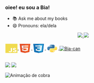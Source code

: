 ### oiee! eu sou a Bia! 

- 📚 Ask me about my books 
- 😄 Pronouns: ela/dela

<div align="center">
  <a href="https://github.com/bia0liveira">
  <img height="180em" src="https://github-readme-stats.vercel.app/api?username=bia0liveira&show_icons=true&theme=dark&include_all_commits=true&count_private=true"/>
  <img height="180em" src="https://github-readme-stats.vercel.app/api/top-langs/?username=bia0liveira&layout=compact&langs_count=5&theme=dracula"/>
</div>


<div style="display: inline_block"><br>
  <img align="center" alt="Bia-Js" height="30" width="40" src="https://raw.githubusercontent.com/devicons/devicon/master/icons/javascript/javascript-plain.svg">
  <img align="center" alt="Bia-HTML" height="30" width="40" src="https://raw.githubusercontent.com/devicons/devicon/master/icons/html5/html5-original.svg">
  <img align="center" alt="Bia-CSS" height="30" width="40" src="https://raw.githubusercontent.com/devicons/devicon/master/icons/css3/css3-original.svg">
  <img align="center" alt="Bia-Python" height="30" width="40" src="https://raw.githubusercontent.com/devicons/devicon/master/icons/python/python-original.svg">
  <img align="center" alt="Bia-can" height="30" width="40"src="https://cdn.jsdelivr.net/gh/devicons/devicon/icons/canva/canva-original.svg" />
          
</div>

##
 
<div>
  <a href = "mailto:biancaestrela841@gmail.com"><img src="https://img.shields.io/badge/-Gmail-%23333?style=for-the-badge&logo=gmail&logoColor=white" destino ="_blank"></a>
  <a href="https://www.linkedin.com/in/bianca-oliveira-8799a8248/" target="_blank"><img src="https://img.shields.io/badge/-LinkedIn-% 230077B5?style=for-the-badge&logo=linkedin&logoColor=white" target="_blank"></a>
 
![ Animação de cobra ](https://github.com/rafaballerini2/rafaballerini/blob/output/github-contribution-grid-snake.svg)
 
</div>
